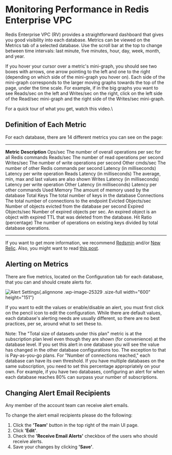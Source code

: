 Monitoring Performance in Redis Enterprise VPC
==============================================

Redis Enterprise VPC (RV) provides a straightforward dashboard that
gives you good visibility into each database. Metrics can be viewed on
the Metrics tab of a selected database. Use the scroll bar at the top to
change between time intervals: last minute, five minutes, hour, day,
week, month, and year.

If you hover your cursor over a metric's mini-graph, you should see two
boxes with arrows, one arrow pointing to the left and one to the right
(depending on which side of the mini-graph you hover on). Each side of
the mini-graph corresponds to the larger moving graphs towards the top
of the page, under the time scale. For example, if in the big graphs you
want to see Reads/sec on the left and Writes/sec on the right, click on
the left side of the Read/sec mini-graph and the right side of the
Writes/sec mini-graph.

For a quick tour of what you get, watch this video.\

Definition of Each Metric
-------------------------

For each database, there are 14 different metrics you can see on the
page:

  ---------------------------------- ------------------------------------------------------------------------------------------------------------------------
  **Metric**                         **Description**
  Ops/sec                            The number of overall operations per sec for all Redis commands
  Reads/sec                          The number of read operations per second
  Writes/sec                         The number of write operations per second
  Other cmds/sec                     The number of other Redis commands per second
  Latency (in milliseconds)          Latency per write operation
  Reads Latency (in milliseconds)    The average, min, max and last values are also shown
  Writes Latency (in milliseconds)   Latency per write operation
  Other Latency (in milliseconds)    Latency per other commands
  Used Memory                        The amount of memory used by the database
  Total Keys                         The total number of keys in the database
  Connections                        The total number of connections to the endpoint
  Evicted Objects/sec                Number of objects evicted from the database per second
  Expired Objects/sec                Number of expired objects per sec. An expired object is an object with expired TTL that was deleted from the database.
  Hit Ratio (percentage)             The number of operations on existing keys divided by total database operations.
  ---------------------------------- ------------------------------------------------------------------------------------------------------------------------

If you want to get more information, we recommend
[Redsmin](https://www.redsmin.com/) and/or [New
Relic](https://newrelic.com/plugins/poison-pen-llc/28). Also, you might
want to read [this
post](/blog/secure-redis-ssl-added-to-redsmin-and-clients).

Alerting on Metrics
-------------------

There are five metrics, located on the Configuration tab for each
database, that you can and should create alerts for.

![Alert
Settings](/wp-content/uploads/2017/02/alert_settings-2.png){.alignnone
.wp-image-25329 .size-full width="600" height="151"}

If you want to edit the values or enable/disable an alert, you must
first click on the pencil icon to edit the configuration. While there
are default values, each database's alerting needs are usually
different, so there are no best practices, per se, around what to set
these to.

Note: The "Total size of datasets under this plan" metric is at the
subscription plan level even though they are shown (for convenience) at
the database level. If you set this alert in one database you will see
the value has changed in the other database configurations too. The
exception to that is Pay-as-you-go plans. For "Number of connections
reached," each database can have its own threshold. If you have multiple
databases on the same subscription, you need to set this percentage
appropriately on your own. For example, if you have two databases,
configuring an alert for when each database reaches 80% can surpass your
number of subscriptions.

Changing Alert Email Recipients
-------------------------------

Any member of the account team can receive alert emails.

To change the alert email recipients please do the following:

1.  Click the **'Team'** button in the top right of the main UI page.
2.  Click **'Edit'**.
3.  Check the **'Receive Email Alerts'** checkbox of the users who
    should receive alerts.
4.  Save your changes by clicking **'Save'**.
